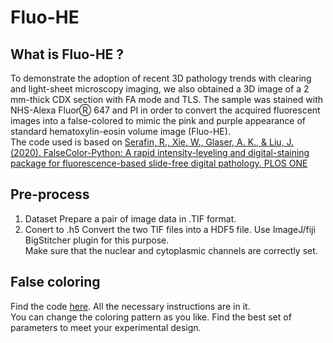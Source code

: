 # Fluo-HE
## What is Fluo-HE ?
To demonstrate the adoption of recent 3D pathology trends with clearing and light-sheet microscopy imaging, we also obtained a 3D image of a 2 mm-thick CDX section with FA mode and TLS. The sample was stained with NHS-Alexa FluorⓇ 647 and PI in order to convert the acquired fluorescent images into a false-colored to mimic the pink and purple appearance of standard hematoxylin-eosin volume image (Fluo-HE).  
The code used is based on [Serafin, R., Xie, W., Glaser, A. K., & Liu, J. (2020). FalseColor-Python: A rapid intensity-leveling and digital-staining package for fluorescence-based slide-free digital pathology. PLOS ONE](https://doi.org/10.1371/journal.pone.0233198)

## Pre-process
1. Dataset
Prepare a pair of image data in .TIF format.
2. Conert to .h5
Convert the two TIF files into a HDF5 file. Use ImageJ/fiji BigStitcher plugin for this purpose.  
Make sure that the nuclear and cytoplasmic channels are correctly set. 

## False coloring
Find the code [here](https://github.com/dbsb-juntendo/descSPIM/blob/main/DOCs/codes/DBSB_Fluo-HE.ipynb). All the necessary instructions are in it.  
You can change the coloring pattern as you like. Find the best set of parameters to meet your experimental design.







